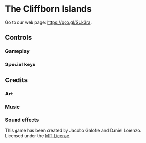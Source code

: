 # The Cliffborn Islands

Go to our web page: https://goo.gl/SUk3ra.

## Controls

### Gameplay

### Special keys

## Credits

### Art

### Music

### Sound effects

This game has been created by Jacobo Galofre and Daniel Lorenzo.
Licensed under the [MIT License](LICENSE).
